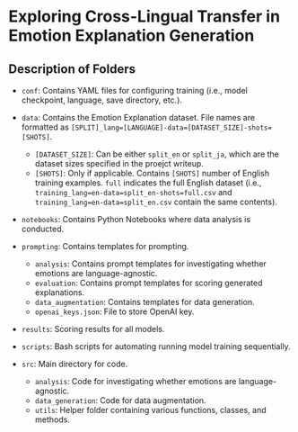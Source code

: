 # Exploring Cross-Lingual Transfer in Emotion Explanation Generation

## Description of Folders
 - ```conf```: Contains YAML files for configuring training (i.e., model checkpoint, language, save directory, etc.). 

 - ```data```: Contains the Emotion Explanation dataset. File names are formatted as ```[SPLIT]_lang=[LANGUAGE]-data=[DATASET_SIZE]-shots=[SHOTS]```. 
     - ```[DATASET_SIZE]```: Can be either ```split_en``` or ```split_ja```, which are the dataset sizes specified in the proejct writeup.
     - ```[SHOTS]```: Only if applicable. Contains ```[SHOTS]``` number of English training examples. ```full``` indicates the full English dataset (i.e., ```training_lang=en-data=split_en-shots=full.csv``` and ```training_lang=en-data=split_en.csv``` contain the same contents).
 - ```notebooks```: Contains Python Notebooks where data analysis is conducted.
 - ```prompting```: Contains templates for prompting.
     - ```analysis```: Contains prompt templates for investigating whether emotions are language-agnostic.
     - ```evaluation```: Contains prompt templates for scoring generated explanations.
     - ```data_augmentation```: Contains templates for data generation.
     - ```openai_keys.json```: File to store OpenAI key. 
 - ```results```: Scoring results for all models.
 - ```scripts```: Bash scripts for automating running model training sequentially.
 - ```src```: Main directory for code.
     - ```analysis```: Code for investigating whether emotions are language-agnostic.
     - ```data_generation```: Code for data augmentation.
     - ```utils```: Helper folder containing various functions, classes, and methods. 
     